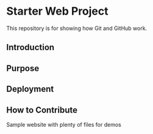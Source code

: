 # Starter Web Project

This repository is for showing how Git and GitHub work.

## Introduction
## Purpose
## Deployment
## How to Contribute

Sample website with plenty of files for demos
